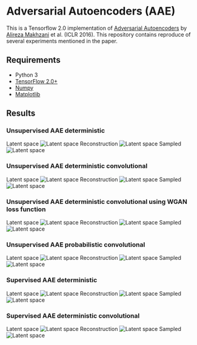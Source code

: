 # Adversarial Autoencoders (AAE)
 This is a Tensorflow 2.0 implementation of [Adversarial Autoencoders](https://arxiv.org/abs/1511.05644) by [Alireza Makhzani](http://www.alireza.ai/) et al. (ICLR 2016). This repository contains reproduce of several experiments mentioned in the paper.
 
## Requirements
- Python 3
- [TensorFlow 2.0+](https://www.tensorflow.org/)
- [Numpy](http://www.numpy.org/)
- [Matplotlib](https://matplotlib.org/)

## Results
### Unsupervised AAE deterministic
Latent space
![Latent space](figs/unsupervised_aae_deterministic/latent.png)
Reconstruction
![Latent space](figs/unsupervised_aae_deterministic/reconstruction.png)
Sampled
![Latent space](figs/unsupervised_aae_deterministic/sampling.png)

### Unsupervised AAE deterministic convolutional
Latent space
![Latent space](figs/unsupervised_aae_deterministic_convolutional/latent.png)
Reconstruction
![Latent space](figs/unsupervised_aae_deterministic_convolutional/reconstruction.png)
Sampled
![Latent space](figs/unsupervised_aae_deterministic_convolutional/sampling.png)

### Unsupervised AAE deterministic convolutional using WGAN loss function
Latent space
![Latent space](figs/unsupervised_aae_deterministic_convolutional_wasserstein/latent.png)
Reconstruction
![Latent space](figs/unsupervised_aae_deterministic_convolutional_wasserstein/reconstruction.png)
Sampled
![Latent space](figs/unsupervised_aae_deterministic_convolutional_wasserstein/sampling.png)

### Unsupervised AAE probabilistic convolutional
Latent space
![Latent space](figs/unsupervised_aae_gaussian_posterior/latent.png)
Reconstruction
![Latent space](figs/unsupervised_aae_gaussian_posterior/reconstruction.png)
Sampled
![Latent space](figs/unsupervised_aae_gaussian_posterior/sampling.png)

### Supervised AAE deterministic
Latent space
![Latent space](figs/supervised_aae_deterministic/latent.png)
Reconstruction
![Latent space](figs/supervised_aae_deterministic/reconstruction.png)
Sampled
![Latent space](figs/supervised_aae_deterministic/style.png)

### Supervised AAE deterministic convolutional
Latent space
![Latent space](figs/supervised_aae_deterministic_convolutional/latent.png)
Reconstruction
![Latent space](figs/supervised_aae_deterministic_convolutional/reconstruction.png)
Sampled
![Latent space](figs/supervised_aae_deterministic_convolutional/style.png)
